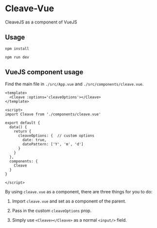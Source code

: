 # Cleave-Vue
CleaveJS as a component of VueJS

## Usage
```
npm install

npm run dev
```

## VueJS component usage
Find the main file in `./src/App.vue` and `./src/components/cleave.vue`.
```
<template>
  <Cleave :options='cleaveOptions'></Cleave>
</template>

<script>
import Cleave from './components/cleave.vue'

export default {
  data() {
    return {
      cleaveOptions: {  // custom options
        date: true,
        datePattern: ['Y', 'm', 'd']
      }
    }
  },
  components: {
    Cleave
  }
}

</script>

```
By using `cleave.vue` as a component, there are three things for you to do:

1. Import `cleave.vue` and set as a component of the parent.

2. Pass in the custom `cleaveOptions` prop.

3. Simply use `<Cleave></Cleave>` as a normal `<input/>` field.